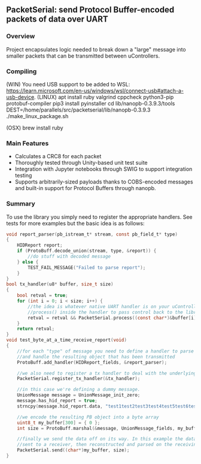 ## PacketSerial: send Protocol Buffer-encoded packets of data over UART ##

### Overview ###

Project encapsulates logic needed to break down a "large" message into smaller packets that can be transmitted between uControllers.

### Compiling ###
(WIN)
You need USB support to be added to WSL: https://learn.microsoft.com/en-us/windows/wsl/connect-usb#attach-a-usb-device.
(LINUX)
apt install ruby valgrind cppcheck python3-pip protobuf-compiler
pip3 install pyinstaller
cd lib/nanopb-0.3.9.3/tools
DEST=/home/parallels/src/packetserial/lib/nanopb-0.3.9.3 ./make_linux_package.sh

(OSX)
brew install ruby 
### Main Features ###
- Calculates a CRC8 for each packet
- Thoroughly tested through Unity-based unit test suite
- Integration with Jupyter notebooks through SWIG to support integration testing
- Supports arbitrarily-sized payloads thanks to COBS-encoded messages and built-in support for Protocol Buffers through nanopb.


### Summary ###
To use the library you simply need to register the appropriate handlers. See tests for more examples but the basic idea is as follows:
```c
void report_parser(pb_istream_t* stream, const pb_field_t* type)
{
    HIDReport report;
    if (ProtoBuff.decode_union(stream, type, &report)) {
        //do stuff with decoded message
    } else {
        TEST_FAIL_MESSAGE("Failed to parse report");
    }
}
bool tx_handler(u8* buffer, size_t size)
{
    bool retval = true;
    for (int i = 0; i < size; i++) {
        //the idea is whatever native UART handler is on your uController you would call
        //process() inside the handler to pass control back to the library
        retval = retval && PacketSerial.process((const char*)&buffer[i], 1);
    }
    return retval;
}
void test_byte_at_a_time_receive_report(void)
{
    //for each "type" of message you need to define a handler to parse the stream into an object
    //and handle the resulting object that has been transmitted
    ProtoBuff.add_handler(HIDReport_fields, &report_parser);

    //we also need to register a tx handler to deal with the underlying UART transmission
    PacketSerial.register_tx_handler(&tx_handler);

    //in this case we're defining a dummy message.
    UnionMessage message = UnionMessage_init_zero;
    message.has_hid_report = true;
    strncpy(message.hid_report.data, "test1test2test3test4test5test6test7testtest1test2test3test4test5test6test7test", strlen("test1test2test3test4test5test6test7testtest1test2test3test4test5test6test7test") + 1);

    //we encode the resulting PB object into a byte array
    uint8_t my_buffer[300] = { 0 };
    int size = ProtoBuff.marshal(&message, UnionMessage_fields, my_buffer, 300, true);

    //finally we send the data off on its way. In this example the data will be broken into several packets,
    //sent to a receiver, then reconstructed and parsed on the receiving end.
    PacketSerial.send((char*)my_buffer, size);
}
```
